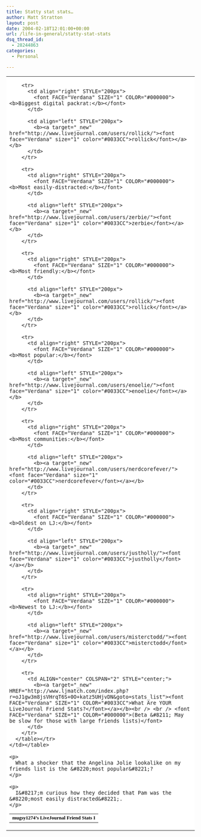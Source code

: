 ```yaml
---
title: Statty stat stats…
author: Matt Stratton
layout: post
date: 2004-02-18T12:01:00+00:00
url: /life-in-general/statty-stat-stats
dsq_thread_id:
  - 28244863
categories:
  - Personal

---
```

<table BORDER="0" STYLE="auto" CELLSPACING="0" CELLPADDING="0">
  <tr>
    <td BGCOLOR="#FFFFFF" STYLE="0px">
      <table BORDER="0" STYLE="0px">
        <tr>
          <td ALIGN="center" COLSPAN="2" STYLE="center;">
            <font FACE="Verdana" SIZE="2" COLOR="#000000"><b>mugsy1274&#8217;s LiveJournal Friend Stats I</b></font>
          </td>
        </tr>
        
        <tr>
          <td align="right" STYLE="200px">
            <font FACE="Verdana" SIZE="1" COLOR="#000000"><b>Biggest digital packrat:</b></font>
          </td>
          
          <td align="left" STYLE="200px">
            <b><a target="_new" href="http://www.livejournal.com/users/rollick/"><font face="Verdana" size="1" color="#0033CC">rollick</font></a></b>
          </td>
        </tr>
        
        <tr>
          <td align="right" STYLE="200px">
            <font FACE="Verdana" SIZE="1" COLOR="#000000"><b>Most easily-distracted:</b></font>
          </td>
          
          <td align="left" STYLE="200px">
            <b><a target="_new" href="http://www.livejournal.com/users/zerbie/"><font face="Verdana" size="1" color="#0033CC">zerbie</font></a></b>
          </td>
        </tr>
        
        <tr>
          <td align="right" STYLE="200px">
            <font FACE="Verdana" SIZE="1" COLOR="#000000"><b>Most friendly:</b></font>
          </td>
          
          <td align="left" STYLE="200px">
            <b><a target="_new" href="http://www.livejournal.com/users/rollick/"><font face="Verdana" size="1" color="#0033CC">rollick</font></a></b>
          </td>
        </tr>
        
        <tr>
          <td align="right" STYLE="200px">
            <font FACE="Verdana" SIZE="1" COLOR="#000000"><b>Most popular:</b></font>
          </td>
          
          <td align="left" STYLE="200px">
            <b><a target="_new" href="http://www.livejournal.com/users/enoelie/"><font face="Verdana" size="1" color="#0033CC">enoelie</font></a></b>
          </td>
        </tr>
        
        <tr>
          <td align="right" STYLE="200px">
            <font FACE="Verdana" SIZE="1" COLOR="#000000"><b>Most communities:</b></font>
          </td>
          
          <td align="left" STYLE="200px">
            <b><a target="_new" href="http://www.livejournal.com/users/nerdcorefever/"><font face="Verdana" size="1" color="#0033CC">nerdcorefever</font></a></b>
          </td>
        </tr>
        
        <tr>
          <td align="right" STYLE="200px">
            <font FACE="Verdana" SIZE="1" COLOR="#000000"><b>Oldest on LJ:</b></font>
          </td>
          
          <td align="left" STYLE="200px">
            <b><a target="_new" href="http://www.livejournal.com/users/justholly/"><font face="Verdana" size="1" color="#0033CC">justholly</font></a></b>
          </td>
        </tr>
        
        <tr>
          <td align="right" STYLE="200px">
            <font FACE="Verdana" SIZE="1" COLOR="#000000"><b>Newest to LJ:</b></font>
          </td>
          
          <td align="left" STYLE="200px">
            <b><a target="_new" href="http://www.livejournal.com/users/misterctodd/"><font face="Verdana" size="1" color="#0033CC">misterctodd</font></a></b>
          </td>
        </tr>
        
        <tr>
          <td ALIGN="center" COLSPAN="2" STYLE="center;">
            <b><a target="_new" HREF="http://www.ljmatch.com/index.php?r=oJ1gw3m8jsVHrqT6S+0O+katz5UHjvDN&goto=stats_list"><font FACE="Verdana" SIZE="1" COLOR="#0033CC">What Are YOUR LiveJournal Friend Stats?</font></a></b><br /> <br /> <font FACE="Verdana" SIZE="1" COLOR="#000000">(Beta &#8211; May be slow for those with large friends lists)</font>
          </td>
        </tr>
      </table></tr>
    </td></table> 
    
    <p>
      What a shocker that the Angelina Jolie lookalike on my friends list is the &#8220;most popular&#8221;?
    </p>
    
    <p>
      I&#8217;m curious how they decided that Pam was the &#8220;most easily distracted&#8221;.
    </p>